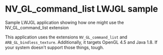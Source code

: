 # NV_GL_command_list LWJGL sample

Sample LWJGL application showing how one might use the NV_GL_command_list extension

This application uses the extensions `NV_GL_command_list` and `ARB_GL_bindless_texture`. Additionally, it targets OpenGL 
4.5 and Java 1.8. If your system doesn't support those things, tough.
